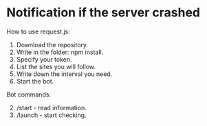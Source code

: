 # Notification if the server crashed

How to use request.js:

1. Download the repository.
2. Write in the folder: npm install.
3. Specify your token.
4. List the sites you will follow.
5. Write down the interval you need.
6. Start the bot.

Bot commands: 

2. /start - read information.
1. /launch - start checking.
